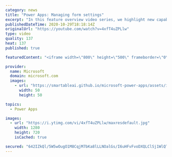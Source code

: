```yaml
---
category: news
title: "Power Apps: Managing form settings"
excerpt: "In this feature overview video series, we highlight new capabilities included in the latest update to Microsoft Power Apps.  Improvements to Microsoft Power Apps for managing form settings and events allow users to set various features on a form in the new modern designer.   Get the most out of Power"
publishedDateTime: 2020-10-29T18:18:14Z
originalUrl: "https://youtube.com/watch?v=4xfT4uZPLlw"
type: video
quality: 137
heat: 137
published: true

featuredContent: "<iframe width=\"800\" height=\"500\" frameborder=\"0\" src=\"https://www.youtube.com/embed/4xfT4uZPLlw\" allow=\"accelerometer; autoplay; encrypted-media; gyroscope; picture-in-picture\" allowfullscreen></iframe>"

provider:
  name: Microsoft
  domain: microsoft.com
  images:
    - url: "https://smartableai.github.io/microsoft-power-apps/assets/images/organizations/microsoft.com-50x50.jpg"
      width: 50
      height: 50

topics:
  - Power Apps

images:
  - url: "https://i.ytimg.com/vi/4xfT4uZPLlw/maxresdefault.jpg"
    width: 1280
    height: 720
    isCached: true

secured: "642IZkQl/5W5wOugO1M8CqjM7bKa8lLLNOalGs/I6uHFvFvoDXQLClSj1WlQTDdUegqTPBZC7X+I3TOEKMIQPL+Z5usnaXlbXCOdN3HJjLDNu1ld4UK0YWgDYyr1Ru7OXKr700dFT8wB5IiHEAJHP5mcILwlLHfjZ0PyRq/tweoELW45pD2cTw6VekG17WPh0bRvghzsFTwjtYv58n7siqzEHzOq98lih9srtoJJALPbtP17tuirx/KRHiq/7KdDD8XZLtxhHw/lmtqdb1ZNZsFzMQSZm4Pgr4kgThxEaYQAExmrQOSItApciIOSBdLmIEZGBEBgCuJASzL3fUvSu+B+vmh8SrTxs4aYgWkMT7WpNS+PcYHNX0zPMZ69MNsKO5iryI8csGV0xW3M4MxKwalG8xfKHea6bnpfiJzsyBIM5yl7fEFkHEC4Qj3mtfPY;3H7DCzB1jJpQFDhRyjoVdw=="
---
```


